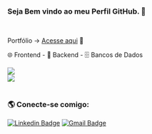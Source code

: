 <h3>Seja Bem vindo ao meu Perfil GitHub. 🤗</h3>
<div align="left" valign="top">
<br/>
  <p>Portfólio -> <a href="https://raphael.code9ti.com.br/">Acesse aqui</a> 🤎</p>
  <p>🌐 Frontend - 🐍 Backend - 🗄️ Bancos de Dados</p>
  <img src="https://skillicons.dev/icons?i=html,css,js,bootstrap" style="widht: 50px height="50px" /><br/>
  <img src="https://skillicons.dev/icons?i=python,django,postgres,mysql" style="widht: 50px height="50px" />
<br/><br/>

### 🌎 Conecte-se comigo:
[![Linkedin Badge](https://img.shields.io/badge/-Raphael%20Souza-6633cc?style=flat-square&logo=Linkedin&logoColor=white&link=https://www.linkedin.com/in/raphaelbsouza/)](https://www.linkedin.com/in/raphaelbsouza/) 
[![Gmail Badge](https://img.shields.io/badge/-raphaelstc@gmail.com-6633cc?style=flat-square&logo=Gmail&logoColor=white&link=mailto:raphaelstc@gmail.com)](mailto:raphaelstc@gmail.com)
</div>
